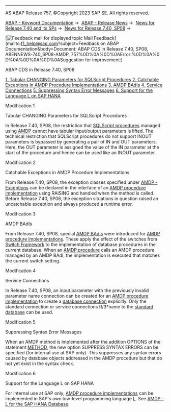   

* * *

AS ABAP Release 757, ©Copyright 2023 SAP SE. All rights reserved.

[ABAP - Keyword Documentation](javascript:call_link\('abenabap.htm'\)) →  [ABAP - Release News](javascript:call_link\('abennews.htm'\)) →  [News for Release 7.40 and its SPs](javascript:call_link\('abennews-740.htm'\)) →  [News for Release 7.40, SP08](javascript:call_link\('abennews-740_sp08.htm'\)) → 

 [![](Mail.gif?object=Mail.gif&sap-language=EN "Feedback mail for displayed topic") Mail Feedback](mailto:f1_help@sap.com?subject=Feedback on ABAP Documentation&body=Document: ABAP CDS in Release 7.40, SP08, ABENNEWS-740_SP08-AMDP, 757%0D%0A%0D%0AError:%0D%0A%0
D%0A%0D%0A%0D%0ASuggestion for improvement:)

ABAP CDS in Release 7.40, SP08

[1\. Tabular CHANGING Parameters for SQLScript Procedures](#!ABAP_MODIFICATION_1@1@)
[2\. Catchable Exceptions in AMDP Procedure Implementations](#!ABAP_MODIFICATION_2@2@)
[3\. AMDP BAdIs](#!ABAP_MODIFICATION_3@3@)
[4\. Service Connections](#!ABAP_MODIFICATION_4@4@)
[5\. Suppressing Syntax Error Messages](#!ABAP_MODIFICATION_5@5@)
[6\. Support for the Language L on SAP HANA](#!ABAP_MODIFICATION_6@6@)

Modification 1   

Tabular CHANGING Parameters for SQLScript Procedures

In Release 7.40, SP08, the restriction that [SQLScript procedures](javascript:call_link\('abenamdp_hdb_sqlscript.htm'\)) managed using [AMDP](javascript:call_link\('abenamdp_glosry.htm'\) "Glossary Entry") cannot have tabular input/output parameters is lifted. The technical restriction that SQLScript procedures do not support INOUT parameters is bypassed by generating a pair of IN and OUT parameters. Here, the OUT parameter is assigned the value of the IN parameter at the start of the procedure and hence can be used like an INOUT parameter.

Modification 2   

Catchable Exceptions in AMDP Procedure Implementations

From Release 7.40, SP08, the exception classes specified under [AMDP - Exceptions](javascript:call_link\('abenamdp_exceptions.htm'\)) can be declared in the interface of an [AMDP procedure implementation](javascript:call_link\('abenamdp_procedure_method_glosry.htm'\) "Glossary Entry") using RAISING and handled when the method is called. Before Release 7.40, SP08, the exception situations in question raised an uncatchable exception and always produced a runtime error.

Modification 3   

AMDP BAdIs

From Release 7.40, SP08, special [AMDP BAdIs](javascript:call_link\('abenamdp_badi_glosry.htm'\) "Glossary Entry") were introduced for [AMDP procedure implementations](javascript:call_link\('abenamdp_procedure_method_glosry.htm'\) "Glossary Entry"). These apply the effect of the switches from [Switch Framework](javascript:call_link\('abenswitch_framework_glosry.htm'\) "Glossary Entry") to the implementation of database procedures in the current database. When an [AMDP procedure](javascript:call_link\('abenamdp_procedure_glosry.htm'\) "Glossary Entry") calls an AMDP procedure managed by an AMDP BAdI, the implementation is executed that matches the current switch setting.

Modification 4   

Service Connections

In Release 7.40, SP08, an input parameter with the previously invalid parameter name connection can be created for an [AMDP procedure implementation](javascript:call_link\('abenamdp_procedure_method_glosry.htm'\) "Glossary Entry") to create a [database connection](javascript:call_link\('abendatabase_connection_glosry.htm'\) "Glossary Entry") explicitly. Only the standard connection or service connections R/3\*name to the [standard database](javascript:call_link\('abenstandard_db_glosry.htm'\) "Glossary Entry") can be used.

Modification 5   

Suppressing Syntax Error Messages

When an AMDP method is implemented after the addition OPTIONS of the statement [METHOD](javascript:call_link\('abapmethod_by_db_proc.htm'\)), the new option SUPPRESS SYNTAX ERRORS can be specified (for internal use at SAP only). This suppresses any syntax errors caused by database objects addressed in the AMDP procedure but that do not yet exist in the syntax check.

Modification 6   

Support for the Language L on SAP HANA

For internal use at SAP only, [AMDP procedure implementations](javascript:call_link\('abenamdp_procedure_method_glosry.htm'\) "Glossary Entry") can be implemented in SAP's own low-level programming language [L](javascript:call_link\('abenllang_glosry.htm'\) "Glossary Entry"). See [AMDP - L for the SAP HANA Database](javascript:call_link\('abenamdp_hdb_l_internal.htm'\)).